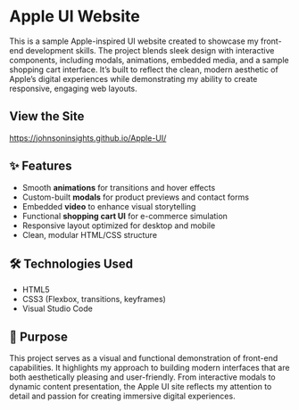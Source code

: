 # Apple UI Website

This is a sample Apple-inspired UI website created to showcase my front-end development skills. The project blends sleek design with interactive components, including modals, animations, embedded media, and a sample shopping cart interface. It’s built to reflect the clean, modern aesthetic of Apple’s digital experiences while demonstrating my ability to create responsive, engaging web layouts.

## View the Site

https://johnsoninsights.github.io/Apple-UI/

## ✨ Features

- Smooth **animations** for transitions and hover effects
- Custom-built **modals** for product previews and contact forms
- Embedded **video** to enhance visual storytelling
- Functional **shopping cart UI** for e-commerce simulation
- Responsive layout optimized for desktop and mobile
- Clean, modular HTML/CSS structure

## 🛠️ Technologies Used

- HTML5
- CSS3 (Flexbox, transitions, keyframes)
- Visual Studio Code

## 🎯 Purpose

This project serves as a visual and functional demonstration of front-end capabilities. It highlights my approach to building modern interfaces that are both aesthetically pleasing and user-friendly. From interactive modals to dynamic content presentation, the Apple UI site reflects my attention to detail and passion for creating immersive digital experiences.
